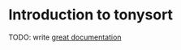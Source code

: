 # Introduction to tonysort

TODO: write [great documentation](http://jacobian.org/writing/what-to-write/)
